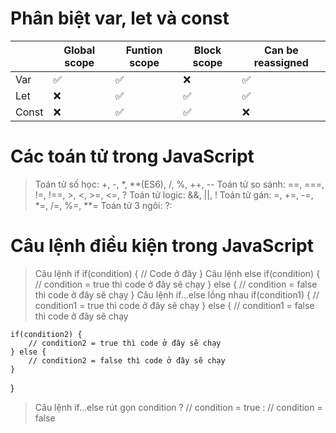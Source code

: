 # Phân biệt var, let và const 
|       | Global scope | Funtion scope | Block scope | Can be reassigned |
|-------|--------------|---------------|-------------|-------------------|  
|  Var  |       ✅    |       ✅      |      ❌     |        ✅        |
|  Let  |      ❌     |       ✅      |      ✅     |        ✅        |
| Const |      ❌     |       ✅      |      ✅     |        ❌        |
# Các toán tử trong JavaScript
> Toán tử số học: +, -, *, **(ES6), /, %, ++, --
> Toán tử so sánh: ==, ===, !=, !==, >, <, >=, <=, ?
> Toán tử logic: &&, ||, !
> Toán tử gán: =, +=, -=, *=, /=, %=, **= 
> Toán tử 3 ngôi: ?:
# Câu lệnh điều kiện trong JavaScript
> Câu lệnh if
if(condition) {
	// Code ở đây
}
> Câu lệnh else 
if(condition) {
	// condition = true thì code ở đây sẽ chạy
} else {
	// condition = false thì code ở đây sẽ chạy
}
> Câu lệnh if...else lồng nhau
if(condition1) {
	// condition1 = true thì code ở đây sẽ chạy
} else {
	// condition1 = false thì code ở đây sẽ chạy
    
    if(condition2) {
	    // condition2 = true thì code ở đây sẽ chạy
    } else {
	    // condition2 = false thì code ở đây sẽ chạy
    }
}
> Câu lệnh if...else rút gọn
condition ? // condition = true : // condition = false
